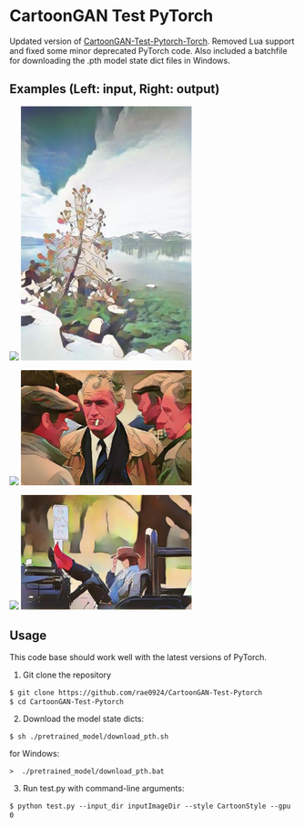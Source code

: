 # CartoonGAN Test PyTorch
Updated version of [CartoonGAN-Test-Pytorch-Torch](https://github.com/Yijunmaverick/CartoonGAN-Test-Pytorch-Torch). Removed Lua support and fixed some minor deprecated PyTorch code. Also included a batchfile for downloading the .pth model state dict files in Windows.

## Examples (Left: input, Right: output)

<p>
    <img src='test_img/5--26.jpg' width=300 />
    <img src='test_output/5--26_Hosoda.jpg' width=300 />
</p>

<p>
    <img src='test_img/7--136.jpg' width=300 />
    <img src='test_output/7--136_Hayao.jpg' width=300 />
</p>

<p>
    <img src='test_img/15--324.jpg' width=300 />
    <img src='test_output/15--324_Hosoda.jpg' width=300 />
</p>

## Usage
This code base should work well with the latest versions of PyTorch.
1. Git clone the repository
```
$ git clone https://github.com/rae0924/CartoonGAN-Test-Pytorch
$ cd CartoonGAN-Test-Pytorch
```
2. Download the model state dicts:
```
$ sh ./pretrained_model/download_pth.sh
```
for Windows:
```
>  ./pretrained_model/download_pth.bat
```
3. Run test.py with command-line arguments:
```
$ python test.py --input_dir inputImageDir --style CartoonStyle --gpu 0
```
